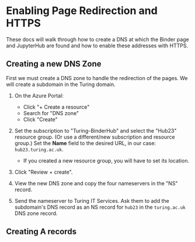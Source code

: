 # Enabling Page Redirection and HTTPS

These docs will walk through how to create a DNS at which the Binder page and JupyterHub are found and how to enable these addresses with HTTPS.

## Creating a new DNS Zone

First we must create a DNS zone to handle the redirection of the pages.
We will create a subdomain in the Turing domain.

1. On the Azure Portal:
   * Click "+ Create a resource"
   * Search for "DNS zone"
   * Click "Create"

2. Set the subscription to "Turing-BinderHub" and select the "Hub23" resource group.
   (Or use a different/new subscription and resource group.)
   Set the **Name** field to the desired URL, in our case: `hub23.turing.ac.uk`.
   * If you created a new resource group, you will have to set its location.

3. Click "Review + create".

4. View the new DNS zone and copy the four nameservers in the "NS" record.

5. Send the nameserver to Turing IT Services.
   Ask them to add the subdomain's DNS record as an NS record for `hub23` in the `turing.ac.uk` DNS zone record.

## Creating A records


